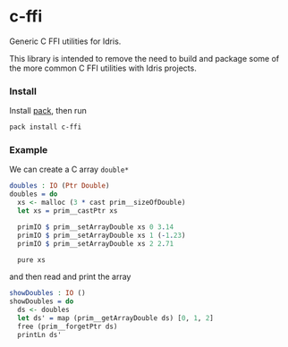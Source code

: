 # c-ffi

Generic C FFI utilities for Idris.

This library is intended to remove the need to build and package some of the more common C FFI utilities with Idris projects.

### Install

Install [pack](https://github.com/stefan-hoeck/idris2-pack), then run
```bash
pack install c-ffi
```

### Example

We can create a C array `double*`
<!-- idris
import System.FFI
import Prim.Array
import Prim.SizeOf
-->
```idris
doubles : IO (Ptr Double)
doubles = do
  xs <- malloc (3 * cast prim__sizeOfDouble)
  let xs = prim__castPtr xs

  primIO $ prim__setArrayDouble xs 0 3.14
  primIO $ prim__setArrayDouble xs 1 (-1.23)
  primIO $ prim__setArrayDouble xs 2 2.71

  pure xs
```
and then read and print the array
```idris
showDoubles : IO ()
showDoubles = do
  ds <- doubles
  let ds' = map (prim__getArrayDouble ds) [0, 1, 2]
  free (prim__forgetPtr ds)
  printLn ds'
```
<!-- idris
main : IO ()
main = showDoubles
-->
